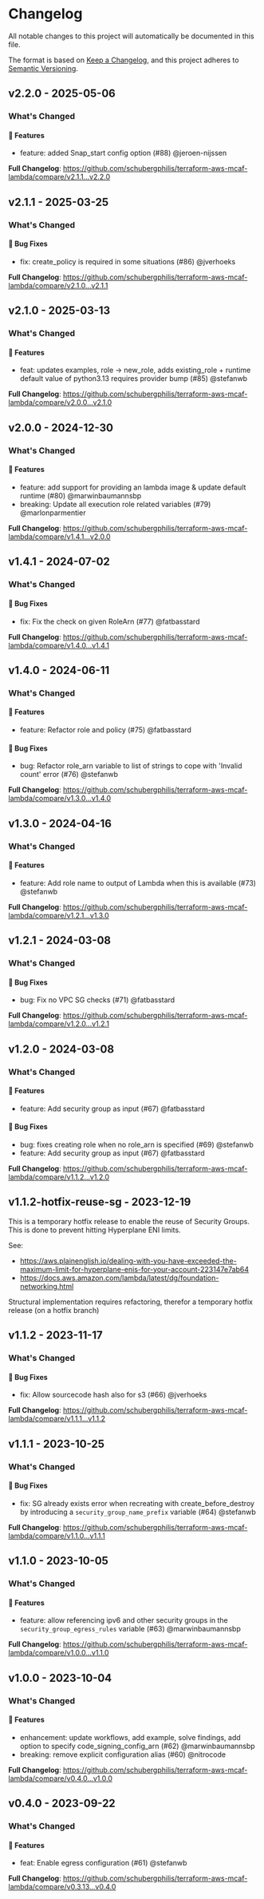 # Changelog

All notable changes to this project will automatically be documented in this file.

The format is based on [Keep a Changelog](https://keepachangelog.com/en/1.0.0/),
and this project adheres to [Semantic Versioning](https://semver.org/spec/v2.0.0.html).

## v2.2.0 - 2025-05-06

### What's Changed

#### 🚀 Features

* feature: added Snap_start config option (#88) @jeroen-nijssen

**Full Changelog**: https://github.com/schubergphilis/terraform-aws-mcaf-lambda/compare/v2.1.1...v2.2.0

## v2.1.1 - 2025-03-25

### What's Changed

#### 🐛 Bug Fixes

* fix: create_policy is required in some situations (#86) @jverhoeks

**Full Changelog**: https://github.com/schubergphilis/terraform-aws-mcaf-lambda/compare/v2.1.0...v2.1.1

## v2.1.0 - 2025-03-13

### What's Changed

#### 🚀 Features

* feat: updates examples, role -> new_role, adds existing_role + runtime default value of python3.13 requires provider bump (#85) @stefanwb

**Full Changelog**: https://github.com/schubergphilis/terraform-aws-mcaf-lambda/compare/v2.0.0...v2.1.0

## v2.0.0 - 2024-12-30

### What's Changed

#### 🚀 Features

* feature: add support for providing an lambda image & update default runtime (#80) @marwinbaumannsbp
* breaking: Update all execution role related variables (#79) @marlonparmentier

**Full Changelog**: https://github.com/schubergphilis/terraform-aws-mcaf-lambda/compare/v1.4.1...v2.0.0

## v1.4.1 - 2024-07-02

### What's Changed

#### 🐛 Bug Fixes

* fix: Fix the check on given RoleArn (#77) @fatbasstard

**Full Changelog**: https://github.com/schubergphilis/terraform-aws-mcaf-lambda/compare/v1.4.0...v1.4.1

## v1.4.0 - 2024-06-11

### What's Changed

#### 🚀 Features

* feature: Refactor role and policy (#75) @fatbasstard

#### 🐛 Bug Fixes

* bug: Refactor role_arn variable to list of strings to cope with 'Invalid count' error (#76) @stefanwb

**Full Changelog**: https://github.com/schubergphilis/terraform-aws-mcaf-lambda/compare/v1.3.0...v1.4.0

## v1.3.0 - 2024-04-16

### What's Changed

#### 🚀 Features

* feature: Add role name to output of Lambda when this is available (#73) @stefanwb

**Full Changelog**: https://github.com/schubergphilis/terraform-aws-mcaf-lambda/compare/v1.2.1...v1.3.0

## v1.2.1 - 2024-03-08

### What's Changed

#### 🐛 Bug Fixes

* bug: Fix no VPC SG checks (#71) @fatbasstard

**Full Changelog**: https://github.com/schubergphilis/terraform-aws-mcaf-lambda/compare/v1.2.0...v1.2.1

## v1.2.0 - 2024-03-08

### What's Changed

#### 🚀 Features

* feature: Add security group as input (#67) @fatbasstard

#### 🐛 Bug Fixes

* bug: fixes creating role when no role_arn is specified  (#69) @stefanwb
* feature: Add security group as input (#67) @fatbasstard

**Full Changelog**: https://github.com/schubergphilis/terraform-aws-mcaf-lambda/compare/v1.1.2...v1.2.0

## v1.1.2-hotfix-reuse-sg - 2023-12-19

This is a temporary hotfix release to enable the reuse of Security Groups. This is done to prevent hitting Hyperplane ENI limits.

See:

* https://aws.plainenglish.io/dealing-with-you-have-exceeded-the-maximum-limit-for-hyperplane-enis-for-your-account-223147e7ab64
* https://docs.aws.amazon.com/lambda/latest/dg/foundation-networking.html

Structural implementation requires refactoring, therefor a temporary hotfix release (on a hotfix branch)

## v1.1.2 - 2023-11-17

### What's Changed

#### 🐛 Bug Fixes

- fix: Allow sourcecode hash also for s3 (#66) @jverhoeks

**Full Changelog**: https://github.com/schubergphilis/terraform-aws-mcaf-lambda/compare/v1.1.1...v1.1.2

## v1.1.1 - 2023-10-25

### What's Changed

#### 🐛 Bug Fixes

- fix: SG already exists error when recreating with create_before_destroy by introducing a `security_group_name_prefix` variable  (#64) @stefanwb

**Full Changelog**: https://github.com/schubergphilis/terraform-aws-mcaf-lambda/compare/v1.1.0...v1.1.1

## v1.1.0 - 2023-10-05

### What's Changed

#### 🚀 Features

- feature: allow referencing ipv6 and other security groups in the `security_group_egress_rules` variable (#63) @marwinbaumannsbp

**Full Changelog**: https://github.com/schubergphilis/terraform-aws-mcaf-lambda/compare/v1.0.0...v1.1.0

## v1.0.0 - 2023-10-04

### What's Changed

#### 🚀 Features

- enhancement: update workflows, add example, solve findings, add option to specify code_signing_config_arn (#62) @marwinbaumannsbp
- breaking: remove explicit configuration alias (#60) @nitrocode

**Full Changelog**: https://github.com/schubergphilis/terraform-aws-mcaf-lambda/compare/v0.4.0...v1.0.0

## v0.4.0 - 2023-09-22

### What's Changed

#### 🚀 Features

- feat: Enable egress configuration (#61) @stefanwb

**Full Changelog**: https://github.com/schubergphilis/terraform-aws-mcaf-lambda/compare/v0.3.13...v0.4.0
